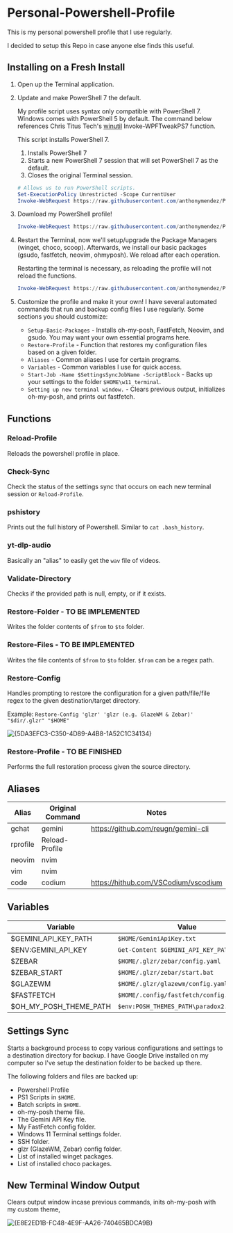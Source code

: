 # Personal-Powershell-Profile

This is my personal powershell profile that I use regularly.

I decided to setup this Repo in case anyone else finds this useful.

## Installing on a Fresh Install

1. Open up the Terminal application.
1. Update and make PowerShell 7 the default.

   My profile script uses syntax only compatible with PowerShell 7. Windows comes with PowerShell 5 by default. The command below references Chris Titus Tech's [winutil](https://github.com/ChrisTitusTech/winutil) Invoke-WPFTweakPS7 function.

   This script installs PowerShell 7.

   1. Installs PowerShell 7
   2. Starts a new PowerShell 7 session that will set PowerShell 7 as the default.
   3. Closes the original Terminal session.

   ```PowerShell
   # Allows us to run PowerShell scripts.
   Set-ExecutionPolicy Unrestricted -Scope CurrentUser
   Invoke-WebRequest https://raw.githubusercontent.com/anthonymendez/Personal-Powershell-Profile/refs/heads/main/Scripts/Setup-PowerShell7.ps1 | Invoke-Expression
   ```

1. Download my PowerShell profile!

   ```PowerShell
   Invoke-WebRequest https://raw.githubusercontent.com/anthonymendez/Personal-Powershell-Profile/refs/heads/main/Scripts/Pull-PowerShell7.ps1 | Invoke-Expression
   ```

1. Restart the Terminal, now we'll setup/upgrade the Package Managers (winget, choco, scoop). Afterwards, we install our basic packages (gsudo, fastfetch, neovim, ohmyposh). We reload after each operation.

   Restarting the terminal is necessary, as reloading the profile will not reload the functions.

   ```PowerShell
   Invoke-WebRequest https://raw.githubusercontent.com/anthonymendez/Personal-Powershell-Profile/refs/heads/main/Scripts/Run-PowerShell7.ps1 | Invoke-Expression
   ```

1. Customize the profile and make it your own! I have several automated commands that run and backup config files I use regularly. Some sections you should customize:
   - `Setup-Basic-Packages` - Installs oh-my-posh, FastFetch, Neovim, and gsudo. You may want your own essential programs here.
   - `Restore-Profile` - Function that restores my configuration files based on a given folder.
   - `Aliases` - Common aliases I use for certain programs.
   - `Variables` - Common variables I use for quick access.
   - `Start-Job -Name $SettingsSyncJobName -ScriptBlock` - Backs up your settings to the folder `$HOME\w11_terminal`.
   - `Setting up new terminal window.` - Clears previous output, initializes oh-my-posh, and prints out fastfetch.

## Functions

### Reload-Profile

Reloads the powershell profile in place.

### Check-Sync

Check the status of the settings sync that occurs on each new terminal session or `Reload-Profile`.

### pshistory

Prints out the full history of Powershell. Similar to `cat .bash_history`.

### yt-dlp-audio

Basically an "alias" to easily get the `wav` file of videos.

### Validate-Directory

Checks if the provided path is null, empty, or if it exists.

### Restore-Folder - TO BE IMPLEMENTED

Writes the folder contents of `$from` to `$to` folder.

### Restore-Files - TO BE IMPLEMENTED

Writes the file contents of `$from` to `$to` folder. `$from` can be a regex path.

### Restore-Config

Handles prompting to restore the configuration for a given path/file/file regex to the given destination/target directory.

Example: `Restore-Config 'glzr' 'glzr (e.g. GlazeWM & Zebar)' "$dir/.glzr" "$HOME"`

![{5DA3EFC3-C350-4D89-A4B8-1A52C1C34134}](https://github.com/user-attachments/assets/f42615f1-97e1-4ea4-9549-881a7e6b7eec)

### Restore-Profile - TO BE FINISHED

Performs the full restoration process given the source directory.

## Aliases

| Alias    | Original Command | Notes                                |
| -------- | ---------------- | ------------------------------------ |
| gchat    | gemini           | https://github.com/reugn/gemini-cli  |
| rprofile | Reload-Profile   |                                      |
| neovim   | nvim             |                                      |
| vim      | nvim             |                                      |
| code     | codium           | https://hithub.com/VSCodium/vscodium |

## Variables

| Variable               | Value                                     |
| ---------------------- | ----------------------------------------- |
| $GEMINI_API_KEY_PATH   | `$HOME/GeminiApiKey.txt`                  |
| $ENV:GEMINI_API_KEY    | `Get-Content $GEMINI_API_KEY_PATH`        |
| $ZEBAR                 | `$HOME/.glzr/zebar/config.yaml`           |
| $ZEBAR_START           | `$HOME/.glzr/zebar/start.bat`             |
| $GLAZEWM               | `$HOME/.glzr/glazewm/config.yaml`         |
| $FASTFETCH             | `$HOME/.config/fastfetch/config.jsonc`    |
| $OH_MY_POSH_THEME_PATH | `$env:POSH_THEMES_PATH\paradox2.omp.json` |

## Settings Sync

Starts a background process to copy various configurations and settings to a destination directory for backup. I have Google Drive installed on my computer so I've setup the destination folder to be backed up there.

The following folders and files are backed up:

- Powershell Profile
- PS1 Scripts in `$HOME`.
- Batch scripts in `$HOME`.
- oh-my-posh theme file.
- The Gemini API Key file.
- My FastFetch config folder.
- Windows 11 Terminal settings folder.
- SSH folder.
- glzr (GlazeWM, Zebar) config folder.
- List of installed winget packages.
- List of installed choco packages.

## New Terminal Window Output

Clears output window incase previous commands, inits oh-my-posh with my custom theme,

![{E8E2ED1B-FC48-4E9F-AA26-740465BDCA9B}](https://github.com/user-attachments/assets/d68d8f70-f7f0-46f7-af0a-0295afdf9a23)
